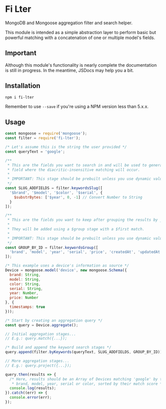 # Fi Lter

MongoDB and Mongoose aggregation filter and search helper.

This module is intended as a simple abstraction layer to perform basic but powerful matching with a concatenation of one or multiple model's fields.


## Important

Although this module's functionality is nearly complete the documentation is still in progress. In the meantime, JSDocs may help you a bit.


## Installation

```sh
npm i fi-lter
```

Remember to use `--save` if you're using a NPM version less than 5.x.x.


## Usage

```js
const mongoose = require('mongoose');
const filter = require('fi-lter');

/* Let's assume this is the string the user provided */
const queryText = 'google';

/**
 * This are the fields you want to search in and will be used to generate a slug
 * field where the diacritic-insensitive matching will occur.
 *
 * IMPORTANT: This stage should be prebuilt unless you use dynamic values.
 */
const SLUG_ADDFIELDS = filter.keywordsSlug([
  '$brand', '$model', '$color', '$serial', {
    $substrBytes: ['$year', 0, -1] // Convert Number to String
  }
]);

/**
 * This are the fields you want to keep after grouping the results by _id.
 *
 * They will be added using a $group stage with a $first match.
 *
 * IMPORTANT: This stage should be prebuilt unless you use dynamic values.
 */
const GROUP_BY_ID = filter.keywordsGroup([
  'brand', 'model', 'year', 'serial', 'price', 'createdAt', 'updatedAt'
]);

/* This example uses a device's information as source */
Device = mongoose.model('device', new mongoose.Schema({
  brand: String,
  model: String,
  color: String,
  serial: String,
  year: Number,
  price: Number
}, {
  timestamps: true
}));

/* Start by creating an aggregation query */
const query = Device.aggregate();

// Initial aggregation stages...
// E.g.: query.match({...});

/* Build and append the keyword search stages */
query.append(filter.byKeywords(queryText, SLUG_ADDFIELDS, GROUP_BY_ID));

// More aggregation stages...
// E.g.: query.project({...});

query.then(results => {
  /* Here, results should be an Array of Devices matching 'google' by their
   * brand, model, year, serial or color, sorted by their match score */
  console.log(results);
}).catch((err) => {
  console.error(err);
});
```
